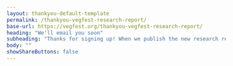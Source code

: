 ```yaml
---
layout: thankyou-default-template
permalink: /thankyou-vegfest-research-report/
base-url: https://vegfest.org/thankyou-vegfest-research-report/
heading: "We'll email you soon"
subheading: "Thanks for signing up! When we publish the new research report, you'll be the first to know. We'll email you soon!"
body: ""
showShareButtons: false
---
```


<img src="/{{site.assets_dir}}{{site.img_dir}}envelope-check.png" alt="" class="img-responsive" style="padding: 0 30% 0 30%" />
